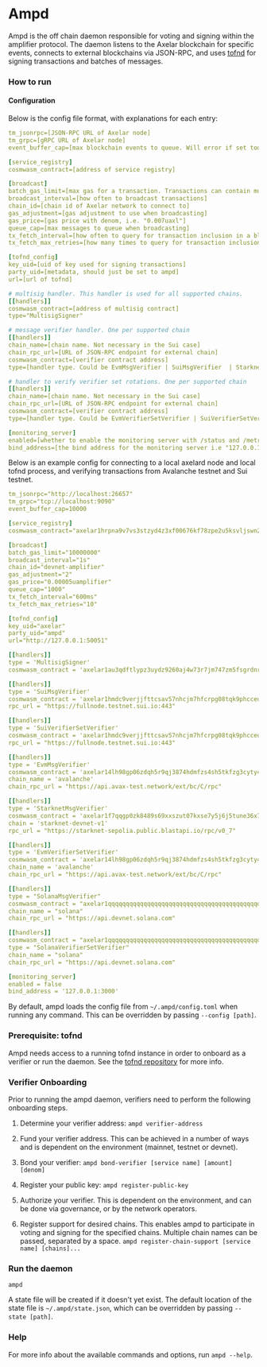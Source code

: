 # Ampd

Ampd is the off chain daemon responsible for voting and signing within the amplifier protocol.
The daemon listens to the Axelar blockchain for specific events, connects to external blockchains via JSON-RPC, and
uses [tofnd](https://github.com/axelarnetwork/tofnd) for signing transactions and batches of messages.

### How to run

#### Configuration

Below is the config file format, with explanations for each entry:

```yaml
tm_jsonrpc=[JSON-RPC URL of Axelar node]
tm_grpc=[gRPC URL of Axelar node]
event_buffer_cap=[max blockchain events to queue. Will error if set too low]

[service_registry]
cosmwasm_contract=[address of service registry]

[broadcast]
batch_gas_limit=[max gas for a transaction. Transactions can contain multiple votes and signatures]
broadcast_interval=[how often to broadcast transactions]
chain_id=[chain id of Axelar network to connect to]
gas_adjustment=[gas adjustment to use when broadcasting]
gas_price=[gas price with denom, i.e. "0.007uaxl"]
queue_cap=[max messages to queue when broadcasting]
tx_fetch_interval=[how often to query for transaction inclusion in a block]
tx_fetch_max_retries=[how many times to query for transaction inclusion in a block before failing]

[tofnd_config]
key_uid=[uid of key used for signing transactions]
party_uid=[metadata, should just be set to ampd]
url=[url of tofnd]

# multisig handler. This handler is used for all supported chains.
[[handlers]]
cosmwasm_contract=[address of multisig contract]
type="MultisigSigner"

# message verifier handler. One per supported chain
[[handlers]]
chain_name=[chain name. Not necessary in the Sui case]
chain_rpc_url=[URL of JSON-RPC endpoint for external chain]
cosmwasm_contract=[verifier contract address]
type=[handler type. Could be EvmMsgVerifier | SuiMsgVerifier  | StarknetMsgVerifier | SolanaMsgVerifier]

# handler to verify verifier set rotations. One per supported chain
[[handlers]]
chain_name=[chain name. Not necessary in the Sui case]
chain_rpc_url=[URL of JSON-RPC endpoint for external chain]
cosmwasm_contract=[verifier contract address]
type=[handler type. Could be EvmVerifierSetVerifier | SuiVerifierSetVerifier | StarknetVerifierSetVerifier | SolanaVerifierSetVerifier]

[monitoring_server]
enabled=[whether to enable the monitoring server with /status and /metrics endpoints]
bind_address=[the bind address for the monitoring server i.e "127.0.0.1:3000"]
```

Below is an example config for connecting to a local axelard node and local tofnd process, and verifying transactions
from Avalanche testnet and Sui testnet.

```yaml
tm_jsonrpc="http://localhost:26657"
tm_grpc="tcp://localhost:9090"
event_buffer_cap=10000

[service_registry]
cosmwasm_contract="axelar1hrpna9v7vs3stzyd4z3xf00676kf78zpe2u5ksvljswn2vnjp3ystlgl4x"

[broadcast]
batch_gas_limit="10000000"
broadcast_interval="1s"
chain_id="devnet-amplifier"
gas_adjustment="2"
gas_price="0.00005uamplifier"
queue_cap="1000"
tx_fetch_interval="600ms"
tx_fetch_max_retries="10"

[tofnd_config]
key_uid="axelar"
party_uid="ampd"
url="http://127.0.0.1:50051"

[[handlers]]
type = 'MultisigSigner'
cosmwasm_contract = 'axelar1au3qdftlypz3uydz9260aj4w73r7jm747zm5fsgrdnrlpwy7rrwqjzlemm'

[[handlers]]
type = 'SuiMsgVerifier'
cosmwasm_contract = 'axelar1hmdc9verjjfttcsav57nhcjm7hfcrpg08tqk9phcceulzurnfqns9yqsap'
rpc_url = "https://fullnode.testnet.sui.io:443"

[[handlers]]
type = 'SuiVerifierSetVerifier'
cosmwasm_contract = 'axelar1hmdc9verjjfttcsav57nhcjm7hfcrpg08tqk9phcceulzurnfqns9yqsap'
rpc_url = "https://fullnode.testnet.sui.io:443"

[[handlers]]
type = 'EvmMsgVerifier'
cosmwasm_contract = 'axelar14lh98gp06zdqh5r9qj3874hdmfzs4sh5tkfzg3cyty4xeqsufdjqedt3q8'
chain_name = 'avalanche'
chain_rpc_url = "https://api.avax-test.network/ext/bc/C/rpc"

[[handlers]]
type = 'StarknetMsgVerifier'
cosmwasm_contract = 'axelar1f7qqgp0zk8489s69xxszut07kxse7y5j6j5tune36x75dc9ftfsssdkf2u'
chain = 'starknet-devnet-v1'
rpc_url = "https://starknet-sepolia.public.blastapi.io/rpc/v0_7"

[[handlers]]
type = 'EvmVerifierSetVerifier'
cosmwasm_contract = 'axelar14lh98gp06zdqh5r9qj3874hdmfzs4sh5tkfzg3cyty4xeqsufdjqedt3q8'
chain_name = 'avalanche'
chain_rpc_url = "https://api.avax-test.network/ext/bc/C/rpc"

[[handlers]]
type = "SolanaMsgVerifier"
cosmwasm_contract = "axelar1qqqqqqqqqqqqqqqqqqqqqqqqqqqqqqqqqqqqqqqqqqqqqqqqqqqqecnww6"
chain_name = "solana"
chain_rpc_url = "https://api.devnet.solana.com"

[[handlers]]
cosmwasm_contract = "axelar1qqqqqqqqqqqqqqqqqqqqqqqqqqqqqqqqqqqqqqqqqqqqqqqqqqqqecnww6"
type = "SolanaVerifierSetVerifier"
chain_name = "solana"
chain_rpc_url = "https://api.devnet.solana.com"

[monitoring_server]
enabled = false
bind_address = '127.0.0.1:3000'
```

By default, ampd loads the config file from `~/.ampd/config.toml` when running any command.
This can be overridden by passing `--config [path]`.

### Prerequisite: tofnd

Ampd needs access to a running tofnd instance in order to onboard as a verifier
or run the daemon. See the [tofnd repository](https://github.com/axelarnetwork/tofnd) for more info.

### Verifier Onboarding

Prior to running the ampd daemon, verifiers need to perform the following onboarding steps.

1. Determine your verifier address: `ampd verifier-address`

2. Fund your verifier address. This can be achieved in a number of ways and is dependent on the environment (mainnet,
   testnet or devnet).

3. Bond your verifier: `ampd bond-verifier [service name] [amount] [denom]`

4. Register your public key: `ampd register-public-key`

5. Authorize your verifier. This is dependent on the environment, and can be done via governance, or by the network
   operators.

6. Register support for desired chains. This enables ampd to participate in voting and signing for the specified chains.
   Multiple chain names can be passed, separated by a space.
   `ampd register-chain-support [service name] [chains]...`

### Run the daemon

`ampd`

A state file will be created if it doesn't yet exist. The default location of the state file is `~/.ampd/state.json`,
which can be overridden by passing `--state [path]`.

### Help

For more info about the available commands and options, run `ampd --help`.
